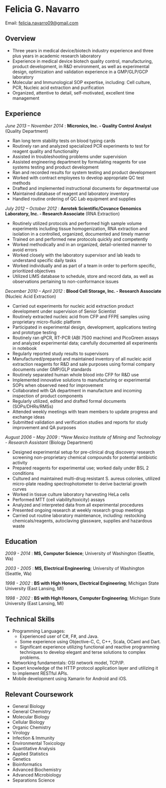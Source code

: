 # Felicia G. Navarro
Email: felicia.navarro09@gmail.com 

## Overview

*	Three years in medical device/biotech industry experience and three plus years in academic research laboratory
* Experience in medical device biotech quality control, manufacturing, product development, in R&D environment, as well as experimental design, optimization and validation experience in a GMP/GLP/GCP laboratory
* Molecular and Immunological SOP expertise, including: Cell culture, PCR, Nucleic acid extraction and purification
* Organized, attentive to detail, self-motivated, excellent time management


## Experience

*June 2013 – November 2014* : **Micronics, Inc. - Quality Control Analyst**  (Quality Department)

* Ran long term stability tests on blood typing cards 
* Routinely ran and analyzed specialized PCR experiments to test for reagent quality and functionality
* Assisted in troubleshooting problems under supervision 
* Assisted engineering department by formulating reagents for use systems testing and product development
* Ran and recorded results for system testing and product development
* Worked with contract employees to develop appropriate QC test methods
* Drafted and implemented instructional documents for departmental use
* Maintained database of reagent and laboratory inventory 
* Handled routine ordering of QC Lab equipment and supplies 

*July 2012 – October 2012* : **Aerotek Scientific/Covance Genomics Laboratory, Inc. - Research Associate** (RNA Extraction)

* Routinely utilized protocols and performed high sample volume experiments including tissue homogenization, RNA extraction and isolation in a controlled, organized, documented and timely manner
* Trained on and performed new protocols quickly and competently
* Worked methodically and in an organized, detail-oriented manner to avoid errors 
* Worked closely with the laboratory supervisor and lab leads to understand specific daily tasks
* Worked individually and as part of a team in order to perform specific, prioritized objectives
* Utilized LIMS database to schedule, store and record data, as well as observations pertaining to non-conformance issues

*December 2010 – April 2012* : **Blood Cell Storage, Inc. - Research Associate** (Nucleic Acid Extraction)

* Carried out experiments for nucleic acid extraction product development under supervision of Senior Scientist
* Routinely extracted nucleic acid from CFP and FFPE samples using proprietary micro-fluidic platform
* Participated in experimental design, development, applications testing and prototype testing
* Routinely ran qPCR, RT-PCR (ABI 7500 machine) and PicoGreen assays and analyzed experimental data; carefully documented all experiments in notebook
* Regularly reported  study results to supervisors
* Manufactured/prepared and maintained inventory of all nucleic acid extraction reagents for R&D and sale purposes using formal company documents under GMP/GLP standards
* Routinely separated human whole blood into CFP for R&D use
* Implemented innovative solutions to manufacturing or experimental SOPs when observed need for improvement
* Collaborated with QA department in manufacture and incoming inspection of product components
* Regularly utilized, edited and drafted formal documents (SOPs/DHRs/RMSs)
* Attended weekly meetings with team members to update progress and exchange ideas
* Submitted validation and verification studies and reports for study improvement and QA purposes

*August 2006 – May 2009* : **New Mexico Institute of Mining and Technology - Research Assistant* (Biology Department)

* Designed experimental setup for pre-clinical drug discovery research screening non-proprietary chemical compounds for potential antibiotic activity
* Prepared reagents for experimental use; worked daily under BSL 2 conditions
* Cultured and maintained multi-drug resistant S. aureus colonies, utilized micro-plate reading spectrophotometer to derive bacterial growth curves
* Worked in tissue culture laboratory harvesting HeLa cells
* Performed MTT (cell viability/toxicity) assays
* Analyzed and interpreted data from all experimental procedures
* Presented ongoing research at weekly research group meetings
* Carried out routine laboratory maintenance, including: restocking chemicals/reagents, autoclaving glassware, supplies and hazardous waste

## Education
*2009 - 2014* : **MS, Computer Science**; University of Washington (Seattle, Wa)

*2003 - 2005* : **MS, Electrical Engineering**; University of Washington (Seattle, Wa)

*1998 - 2002* : **BS with High Honors, Electrical Engineering**; Michigan State University (East Lansing, MI)

*1998 - 2002* : **BS with High Honors, Computer Engineering**; Michigan State University (East Lansing, MI)

## Technical Skills
* Programming Languages: 
  * Experienced user of C#, F#, and Java.
  * Some experience using Objective-C, C, C++, Scala, OCaml and Dart.
  * Significant experience utilizing functional and reactive programming techniques to develop elegant and terse solutions to complex problems.
* Networking fundamentals: OSI network model, TCP/IP.
* Expert knowledge of the HTTP protocol application layer and utilizing it to implement RESTful APIs.
* Mobile development using Xamarin for Android and iOS.

## Relevant Coursework

* General Biology
* General Chemistry
* Molecular Biology
* Cellular Biology
* Organic Chemistry
* Virology
* Infection & Immunity
* Environmental Toxicology
* Quantitative Analysis
* Applied Statistics
* Genetics
* Bioinformatics
* Advanced Biochemistry
* Advanced Microbiology
* Separations Science

